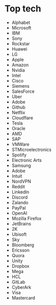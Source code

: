 # Top tech
* Alphabet
* Microsoft
* IBM
* Sony
* Rockstar
* Huawei
* LG
* Apple
* Amazon
* Nvidia
* Intel
* Cisco
* Siemens
* SalesForce
* Uber
* Adobe
* Github
* Netflix
* Cloudflare
* Tesla
* Oracle
* AMD
* SAP
* VMWare
* STMicroelectronics
* Spotify
* Electronic Arts
* Samsung
* Adobe
* Intuit
* NordVPN
* Reddit
* LinkedIn
* Discord
* Zalando
* PayPal
* OpenAI
* Mozilla Firefox
* JetBrains
* 2K
* Ubisoft
* Sky
* Bloomberg
* Ericsson
* Quora
* Unity
* Dropbox
* Mega
* HCL
* GitLab
* CyberArk
* Visa
* Mastercard
